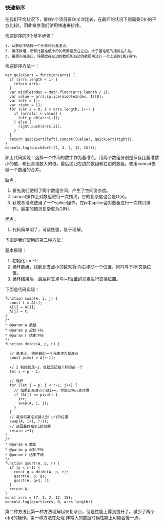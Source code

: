 
### 快速排序

在我们平均状况下，排序n个项目要O(n)次比较，在最坏的状况下则需要O(n的平方比较)。因此排序我们使用快速来排序。

快速排序的3个基本步骤：
```
1. 从数组中选择一个元素作为基准点。
2. 排序数组，所有比基准值小的的元素摆放在左边，大于基准值的摆放在右边。
3. 最后利用递归，将摆放在左边的数组和右边的数组再进行一次上述的1和2操作。
```
快速排序方法一：
```
var quickSort = function(arrs) {
  if (arrs.length < 1) {
	return arrs;
  }
  var middleIndex = Math.floor(arrs.length / 2);
  var value = arrs.splice(middleIndex, 1)[0];
  var left = [];
  var right = [];
  for (var i = 0; i < arrs.length; i++) {
	if (arrs[i] < value) {
	  left.push(arrs[i]);
	} else {
	  right.push(arrs[i]);
	}
  }
  return quickSort(left).concat([value], quickSort(right));
}
console.log(quickSort([7, 3, 2, 12, 15]));
```
  如上代码实现：选择一个中间的数字作为基准点，用两个数组分别是保存比基准数小的值，和比基准数大的值，最后递归左边的数组和右边的数组，使用concat去做一个数组的合并。

缺点：
1. 首先我们使用了两个数组空间，产生了空间复杂度。
2. concat操作会对数组进行一次拷贝，它的复杂度也会是O(n)。
3. 获取基准点使用了一个splice操作，在js中splice会对数组进行一次拷贝操作。最差的情况复杂度为O(N).

优点：

1. 代码简单明了，可读性强，易于理解。


下面是我们使用的第二种方法：

基本原理：

1. 初始化 i = -1;
2. 循环数组，找到比支点小的数就将i向右移动一个位置，同时与下标i交换位置。
3. 循环结束后，最后将支点与i+1位置的元素进行交换位置。

下面是代码实现：
```
function swap(A, i, j) {
  const t = A[i];
  A[i] = A[j];
  A[j] = t;
}
/*
* @param A 数组
* @param p 起始下标
* @param r 结束下标
*/
function dvide(A, p, r) {

  // 基准点, 使用最后一个元素作为基准点
  const pivot = A[r-1];

  // i 初始化是-1，也就是起始下标的前一个
  let i = p - 1;

  // 循环
  for (let j = p; j < r-1; j++) {
	// 如果比基准点小就i++; 然后交换元素位置
	if (A[j] <= pivot) {
	  i++;
	  swap(A, i, j);
	}
  }
  // 最后将基准点插入到 i+1的位置
  swap(A, i+1, r-1);
  // 返回最终指针i的位置
  return i+1;
}
/*
* @param A 数组
* @param p 起始下标
* @param r 结束下标
*/
function qsort(A, p, r) {
  if (p < r-1) {
	const q = dvide(A, p, r);
	qsort(A, p, q);
	qsort(A, q+1, r);
  }
  return A;
}
const arrs = [7, 3, 2, 12, 15];
console.log(qsort(arrs, 0, arrs.length))
```
第二种方法比第一种方法理解起来复杂点，但是性能上得到提升了。减少了两个o(n)的操作。第一种方法在处理
非常大的数据时候性能上可能会慢一点。
